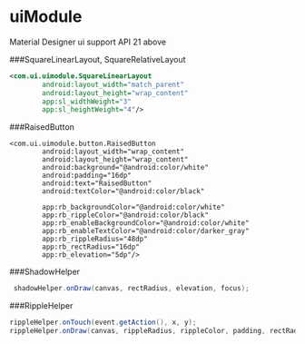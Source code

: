 # uiModule
Material Designer ui support API 21 above

###SquareLinearLayout, SquareRelativeLayout
```xml
<com.ui.uimodule.SquareLinearLayout
        android:layout_width="match_parent"
        android:layout_height="wrap_content"
        app:sl_widthWeight="3"
        app:sl_heightWeight="4"/>
```
###RaisedButton

```mxl
<com.ui.uimodule.button.RaisedButton
        android:layout_width="wrap_content"
        android:layout_height="wrap_content"
        android:background="@android:color/white"
        android:padding="16dp"
        android:text="RaisedButton"
        android:textColor="@android:color/black"
        
        app:rb_backgroundColor="@android:color/white"
        app:rb_rippleColor="@android:color/black"
        app:rb_enableBackgroundColor="@android:color/white"
        app:rb_enableTextColor="@android:color/darker_gray"
        app:rb_rippleRadius="48dp"
        app:rb_rectRadius="16dp"
        app:rb_elevation="5dp"/>
```

###ShadowHelper
```java
 shadowHelper.onDraw(canvas, rectRadius, elevation, focus);
```

###RippleHelper
```java
rippleHelper.onTouch(event.getAction(), x, y);
rippleHelper.onDraw(canvas, rippleRadius, rippleColor, padding, rectRadius);
```
